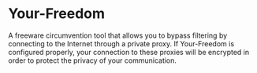 [Title]: # (Your-Freedom)
[Order]: # (138)

# Your-Freedom

A freeware circumvention tool that allows you to bypass filtering by connecting to the Internet through a private proxy. If Your-Freedom is configured properly, your connection to these proxies will be encrypted in order to protect the privacy of your communication.